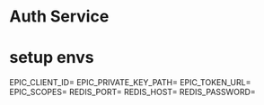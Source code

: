 # Auth Service

# setup envs
EPIC_CLIENT_ID=
EPIC_PRIVATE_KEY_PATH=
EPIC_TOKEN_URL=
EPIC_SCOPES=
REDIS_PORT=
REDIS_HOST=
REDIS_PASSWORD=
